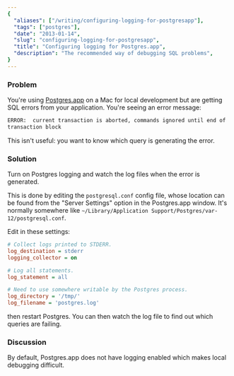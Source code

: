 ```yaml
---
{
  "aliases": ["/writing/configuring-logging-for-postgresapp"],
  "tags": ["postgres"],
  "date": "2013-01-14",
  "slug": "configuring-logging-for-postgresapp",
  "title": "Configuring logging for Postgres.app",
  "description": "The recommended way of debugging SQL problems",
}
---
```


### Problem

You're using [Postgres.app](http://postgresapp.com/) on a Mac for local
development but are getting SQL errors from your application. You're seeing an
error message:

```bash
ERROR:  current transaction is aborted, commands ignored until end of
transaction block
```

This isn't useful: you want to know which query is generating the error.

### Solution

Turn on Postgres logging and watch the log files when the error is generated.

This is done by editing the `postgresql.conf` config file, whose location can be
found from the "Server Settings" option in the Postgres.app window. It's
normally somewhere like
`~/Library/Application Support/Postgres/var-12/postgresql.conf`.

Edit in these settings:

```ini
# Collect logs printed to STDERR.
log_destination = stderr
logging_collector = on

# Log all statements.
log_statement = all

# Need to use somewhere writable by the Postgres process.
log_directory = '/tmp/'
log_filename = 'postgres.log'
```

then restart Postgres. You can then watch the log file to find out which queries
are failing.

### Discussion

By default, Postgres.app does not have logging enabled which makes local
debugging difficult.
